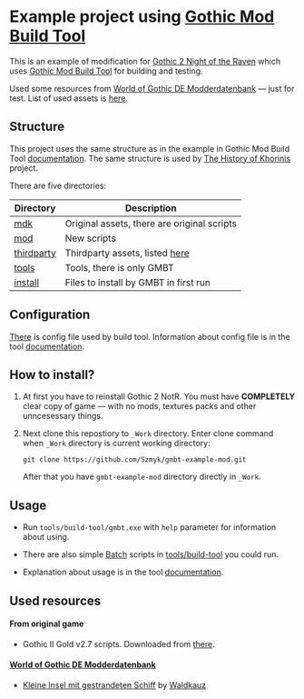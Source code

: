 # Example project using [Gothic Mod Build Tool](https://github.com/Szmyk/gmbt)

This is an example of modification for [Gothic 2 Night of the Raven](https://en.wikipedia.org/wiki/Gothic_II:_Night_of_the_Raven) which uses [Gothic Mod Build Tool](https://github.com/Szmyk/gmbt) for building and testing.

Used some resources from [World of Gothic DE Modderdatenbank](https://www.worldofgothic.de/?go=moddb) — just for test. List of used assets is [here](#used-resources).

## Structure

This project uses the same structure as in the example in Gothic Mod Build Tool [documentation]((https://github.com/Szmyk/pre-gmbt#example)). The same structure is used by [The History of Khorinis](https://www.thehistoryofkhorinis.com) project.

There are five directories:

| Directory 																	 | Description 																														
| ------------------------------------------------------------------------------ | --------------------------------------------------------------------------------------------------------------------------------- 
| [mdk](https://github.com/Szmyk/gmbt-example-mod/tree/master/mdk)      		 | Original assets, there are original scripts			
| [mod](https://github.com/Szmyk/gmbt-example-mod/tree/master/mod)      		 | New scripts
| [thirdparty](https://github.com/Szmyk/gmbt-example-mod/tree/master/thirdparty) | Thirdparty assets, listed [here](#used-resources)		
| [tools](https://github.com/Szmyk/gmbt-example-mod/tree/master/tools)      	 | Tools, there is only GMBT	
| [install](https://github.com/Szmyk/gmbt-example-mod/tree/master/install)       | Files to install by GMBT	in first run
													
## Configuration

[There](https://github.com/Szmyk/gmbt-example-mod/blob/master/.build.yml) is config file used by build tool. Information about config file is in the tool [documentation](https://github.com/Szmyk/gmbt#configuration).

## How to install?

1. At first you have to reinstall Gothic 2 NotR. You must have **COMPLETELY** clear copy of game — with no mods, textures packs and other unncesessary things.
2. Next clone this repostiory to `_Work` directory. Enter clone command when `_Work` directory is current working directory:
 
    `git clone https://github.com/Szmyk/gmbt-example-mod.git`

    After that you have `gmbt-example-mod` directory directly in `_Work`. 

## Usage

* Run `tools/build-tool/gmbt.exe` with `help` parameter for information about using. 

* There are also simple [Batch](https://en.wikipedia.org/wiki/Batch_file) scripts in [tools/build-tool](https://github.com/Szmyk/gmbt-example-mod/tree/master/tools/build-tool) you could run.
 
* Explanation about usage is in the tool [documentation](https://github.com/Szmyk/gmbt#usage).

## Used resources

#### From original game

*  Gothic II Gold v2.7 scripts. Downloaded from [there](http://dl5.worldofplayers.de:81/dl/9e58559954aa55e074c9095a633c77fa/598567f8/wog/gothic2/editing/EnglishCleanedScripts.rar).

#### [World of Gothic DE Modderdatenbank](https://www.worldofgothic.de/?go=moddb)

* [Kleine Insel mit gestrandeten Schiff](https://www.worldofgothic.de/?go=moddb&action=view&fileID=742&cat=18&page=1&order=0) by [Waldkauz](https://www.worldofgothic.de/?go=moddb&paras=?action=cat&searchcat=4&searchkey=455)
